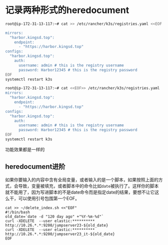 # 记录两种形式的heredocument
```bash
root@ip-172-31-13-117:~# cat >> /etc/rancher/k3s/registries.yaml <<EOF

mirrors:
  "harbor.kingsd.top":
    endpoint:
      - "https://harbor.kingsd.top"
configs:
  "harbor.kingsd.top":
    auth:
      username: admin # this is the registry username
      password: Harbor12345 # this is the registry password
EOF
systemctl restart k3s
```


```bash
root@ip-172-31-13-117:~# cat <<EOF>> /etc/rancher/k3s/registries.yaml 
mirrors:
  "harbor.kingsd.top":
    endpoint:
      - "https://harbor.kingsd.top"
configs:
  "harbor.kingsd.top":
    auth:
      username: admin # this is the registry username
      password: Harbor12345 # this is the registry password
EOF
systemctl restart k3s
```
功能效果都是一样的

## heredocument进阶

如果你要输入的内容中含有全局变量，或者输入的是一个脚本，如果按照上面的方式，会导致，变量被填充，或者脚本中的命令比如`date`被执行了。这样你的脚本就不能用了，因为写进脚本的不是date命令而是指定date的结果，要想不让它这么干，可以使用引号包围第一个EOF。

```
cat >> ~/delete_index.sh <<"EOF"
#!/bin/bash
old_date=`date -d "120 day ago" +"%Y-%m-%d"`
curl -XDELETE  --user elastic:**********  http://10.26.*.*:9200/jumpserver23-${old_date}
curl -XDELETE  --user elastic:**********  http://10.26.*.*:9200/jumpserver23_it-${old_date}
EOF
```

